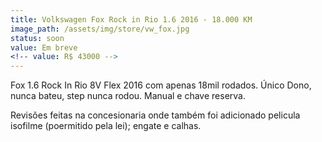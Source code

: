 ```yaml
---
title: Volkswagen Fox Rock in Rio 1.6 2016 - 18.000 KM
image_path: /assets/img/store/vw_fox.jpg
status: soon
value: Em breve
<!-- value: R$ 43000 -->
---
```

Fox 1.6 Rock In Rio 8V Flex 2016 com apenas 18mil rodados. Único Dono, nunca bateu, step nunca rodou. Manual e chave reserva.

Revisões feitas na concesionaria onde também foi adicionado pelicula isofilme (poermitido pela lei); engate e calhas.
